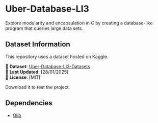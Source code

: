 # Uber-Database-LI3

Explore modularity and encapsulation in C by creating a database-like program that queries large data sets.

## Dataset Information

This repository uses a dataset hosted on Kaggle.  

📂 **Dataset**: [Uber-Database-LI3-Datasets](https://www.kaggle.com/datasets/filipe2817/uber-database-li3-datasets) \
📅 **Last Updated**: [28/01/2025] \
📄 **License**: [MIT]  

Download it to test the project.

## Dependencies

- [Glib](https://docs.gtk.org/glib/)
